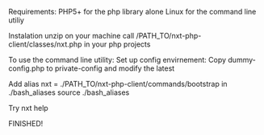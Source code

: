 Requirements: PHP5+ for the php library alone
Linux for the command line utiliy

Instalation
unzip on your machine
call /PATH_TO/nxt-php-client/classes/nxt.php in your php projects

To use the command line utility:
Set up config envirnement: 
Copy dummy-config.php to private-config and modify the latest

Add alias nxt = ./PATH_TO/nxt-php-client/commands/bootstrap in ./bash_aliases
source ./bash_aliases

Try
nxt help 

FINISHED!

